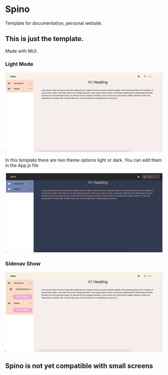 # Spino
Template for documentation, personal website.

## This is just the template.

Made with MUI. 

### Light Mode
![](src/public/lightmode.png)

In this template there are two theme options light or dark. You can edit them in the App.js file

![](src/public/darkmode.png)

### Sidenav Show
![](src/public/sidenav.png)


## Spino is not yet compatible with small screens
